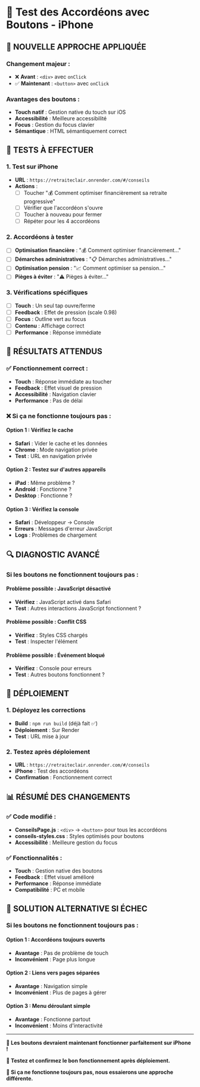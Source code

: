 # 📱 Test des Accordéons avec Boutons - iPhone

## 🔧 **NOUVELLE APPROCHE APPLIQUÉE**

### **Changement majeur :**
- ❌ **Avant** : `<div>` avec `onClick`
- ✅ **Maintenant** : `<button>` avec `onClick`

### **Avantages des boutons :**
- **Touch natif** : Gestion native du touch sur iOS
- **Accessibilité** : Meilleure accessibilité
- **Focus** : Gestion du focus clavier
- **Sémantique** : HTML sémantiquement correct

## 🧪 **TESTS À EFFECTUER**

### **1. Test sur iPhone**
- **URL** : `https://retraiteclair.onrender.com/#/conseils`
- **Actions** :
  - [ ] Toucher "💰 Comment optimiser financièrement sa retraite progressive"
  - [ ] Vérifier que l'accordéon s'ouvre
  - [ ] Toucher à nouveau pour fermer
  - [ ] Répéter pour les 4 accordéons

### **2. Accordéons à tester**
- [ ] **Optimisation financière** : "💰 Comment optimiser financièrement..."
- [ ] **Démarches administratives** : "📋 Démarches administratives..."
- [ ] **Optimisation pension** : "📈 Comment optimiser sa pension..."
- [ ] **Pièges à éviter** : "⚠️ Pièges à éviter..."

### **3. Vérifications spécifiques**
- [ ] **Touch** : Un seul tap ouvre/ferme
- [ ] **Feedback** : Effet de pression (scale 0.98)
- [ ] **Focus** : Outline vert au focus
- [ ] **Contenu** : Affichage correct
- [ ] **Performance** : Réponse immédiate

## 🎯 **RÉSULTATS ATTENDUS**

### **✅ Fonctionnement correct :**
- **Touch** : Réponse immédiate au toucher
- **Feedback** : Effet visuel de pression
- **Accessibilité** : Navigation clavier
- **Performance** : Pas de délai

### **❌ Si ça ne fonctionne toujours pas :**

#### **Option 1 : Vérifiez le cache**
- **Safari** : Vider le cache et les données
- **Chrome** : Mode navigation privée
- **Test** : URL en navigation privée

#### **Option 2 : Testez sur d'autres appareils**
- **iPad** : Même problème ?
- **Android** : Fonctionne ?
- **Desktop** : Fonctionne ?

#### **Option 3 : Vérifiez la console**
- **Safari** : Développeur → Console
- **Erreurs** : Messages d'erreur JavaScript
- **Logs** : Problèmes de chargement

## 🔍 **DIAGNOSTIC AVANCÉ**

### **Si les boutons ne fonctionnent toujours pas :**

#### **Problème possible : JavaScript désactivé**
- **Vérifiez** : JavaScript activé dans Safari
- **Test** : Autres interactions JavaScript fonctionnent ?

#### **Problème possible : Conflit CSS**
- **Vérifiez** : Styles CSS chargés
- **Test** : Inspecter l'élément

#### **Problème possible : Événement bloqué**
- **Vérifiez** : Console pour erreurs
- **Test** : Autres boutons fonctionnent ?

## 🚀 **DÉPLOIEMENT**

### **1. Déployez les corrections**
- **Build** : `npm run build` (déjà fait ✅)
- **Déploiement** : Sur Render
- **Test** : URL mise à jour

### **2. Testez après déploiement**
- **URL** : `https://retraiteclair.onrender.com/#/conseils`
- **iPhone** : Test des accordéons
- **Confirmation** : Fonctionnement correct

## 📊 **RÉSUMÉ DES CHANGEMENTS**

### **✅ Code modifié :**
- **ConseilsPage.js** : `<div>` → `<button>` pour tous les accordéons
- **conseils-styles.css** : Styles optimisés pour boutons
- **Accessibilité** : Meilleure gestion du focus

### **✅ Fonctionnalités :**
- **Touch** : Gestion native des boutons
- **Feedback** : Effet visuel amélioré
- **Performance** : Réponse immédiate
- **Compatibilité** : PC et mobile

## 🎯 **SOLUTION ALTERNATIVE SI ÉCHEC**

### **Si les boutons ne fonctionnent toujours pas :**

#### **Option 1 : Accordéons toujours ouverts**
- **Avantage** : Pas de problème de touch
- **Inconvénient** : Page plus longue

#### **Option 2 : Liens vers pages séparées**
- **Avantage** : Navigation simple
- **Inconvénient** : Plus de pages à gérer

#### **Option 3 : Menu déroulant simple**
- **Avantage** : Fonctionne partout
- **Inconvénient** : Moins d'interactivité

---

**🎯 Les boutons devraient maintenant fonctionner parfaitement sur iPhone !**

**📱 Testez et confirmez le bon fonctionnement après déploiement.**

**🔧 Si ça ne fonctionne toujours pas, nous essaierons une approche différente.**
